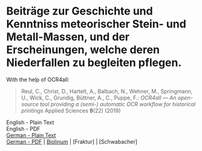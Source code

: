 # Beiträge zur Geschichte und Kenntniss meteorischer Stein- und Metall-Massen, und der Erscheinungen, welche deren Niederfallen zu begleiten pflegen.

With the help of OCR4all:

> Reul, C., Christ, D., Hartelt, A., Balbach, N., Wehner, M., Springmann, U., Wick, C., Grundig, Büttner, A., C., Puppe, F.: *OCR4all — An open-source tool providing a (semi-) automatic OCR workflow for historical printings* Applied Sciences **9**(22) (2019)

English - Plain Text  
English - PDF  
[German - Plain Text](full-text-german.md)  
[German - PDF](https://cdn.solaranamnesis.com/Schreibers/schreibers_1820_beitrage_geschichte_meteorischer_stein_metall_massen_german_baskerville.pdf) | [Biolinum](https://cdn.solaranamnesis.com/Schreibers/schreibers_1820_beitrage_geschichte_meteorischer_stein_metall_massen_german_biolinum.pdf) | [Fraktur] | [Schwabacher]  
